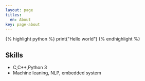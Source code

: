 ```yaml
---
layout: page
titles:
  en: About
key: page-about
---
```




{% highlight python %}
print("Hello world")
{% endhighlight %}

## Skills

- C,C++,Python 3
- Machine leaning, NLP, embedded system
